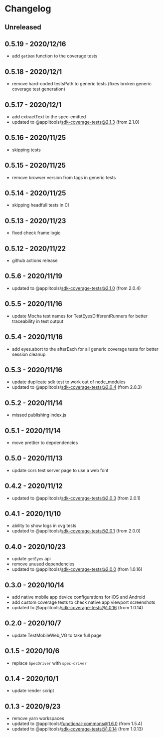 # Changelog

## Unreleased


## 0.5.19 - 2020/12/16

- add `getDom` function to the coverage tests

## 0.5.18 - 2020/12/1

- remove hard-coded testsPath to generic tests (fixes broken generic coverage test generation)

## 0.5.17 - 2020/12/1

- add extractText to the spec-emitted
- updated to @applitools/sdk-coverage-tests@2.1.3 (from 2.1.0)

## 0.5.16 - 2020/11/25

- skipping tests

## 0.5.15 - 2020/11/25

- remove browser version from tags in generic tests

## 0.5.14 - 2020/11/25

- skipping headfull tests in CI

## 0.5.13 - 2020/11/23

- fixed check frame logic

## 0.5.12 - 2020/11/22

- github actions release

## 0.5.6 - 2020/11/19

- updated to @applitools/sdk-coverage-tests@2.1.0 (from 2.0.4)

## 0.5.5 - 2020/11/16

- update Mocha test names for TestEyesDifferentRunners for better traceability in test output

## 0.5.4 - 2020/11/16

- add eyes.abort to the afterEach for all generic coverage tests for better session cleanup

## 0.5.3 - 2020/11/16

- update duplicate sdk test to work out of node_modules
- updated to @applitools/sdk-coverage-tests@2.0.4 (from 2.0.3)

## 0.5.2 - 2020/11/14

- missed publishing index.js

## 0.5.1 - 2020/11/14

- move prettier to depdendencies

## 0.5.0 - 2020/11/13

- update cors test server page to use a web font

## 0.4.2 - 2020/11/12

- updated to @applitools/sdk-coverage-tests@2.0.3 (from 2.0.1)

## 0.4.1 - 2020/11/10

- ability to show logs in cvg tests
- updated to @applitools/sdk-coverage-tests@2.0.1 (from 2.0.0)

## 0.4.0 - 2020/10/23

- update `getEyes` api
- remove unused dependencies
- updated to @applitools/sdk-coverage-tests@2.0.0 (from 1.0.16)

## 0.3.0 - 2020/10/14

- add native mobile app device configurations for iOS and Android
- add custom coverage tests to check native app viewport screenshots
- updated to @applitools/sdk-coverage-tests@1.0.16 (from 1.0.14)

## 0.2.0 - 2020/10/7

- update TestMobileWeb_VG to take full page

## 0.1.5 - 2020/10/6

- replace `SpecDriver` with `spec-driver`

## 0.1.4 - 2020/10/1

- update render script

## 0.1.3 - 2020/9/23

- remove yarn workspaces
- updated to @applitools/functional-commons@1.6.0 (from 1.5.4)
- updated to @applitools/sdk-coverage-tests@1.0.14 (from 1.0.13)


